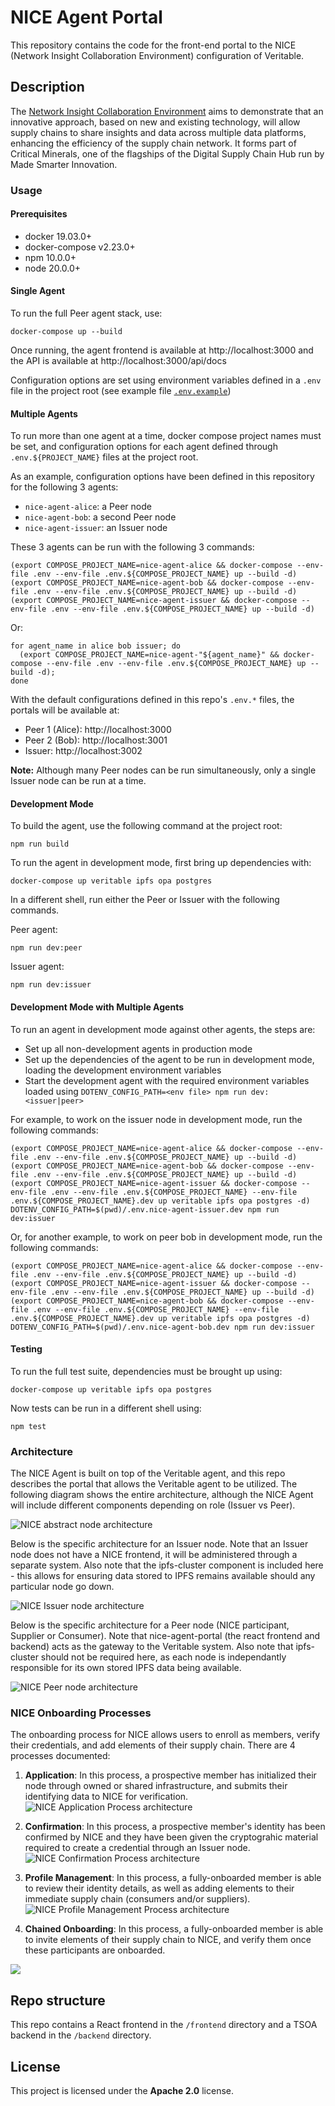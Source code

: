 # NICE Agent Portal

This repository contains the code for the front-end portal to the NICE (Network Insight Collaboration Environment) configuration of Veritable.

## Description

The [Network Insight Collaboration Environment](https://digitalsupplychainhub.uk/showcase/critical-minerals-flagship/) aims to demonstrate that an innovative approach, based on new and existing technology, will allow supply chains to share insights and data across multiple data platforms, enhancing the efficiency of the supply chain network. It forms part of Critical Minerals, one of the flagships of the Digital Supply Chain Hub run by Made Smarter Innovation.

### Usage

#### Prerequisites

- docker 19.03.0+
- docker-compose v2.23.0+
- npm 10.0.0+
- node 20.0.0+

#### Single Agent

To run the full Peer agent stack, use:
```
docker-compose up --build
```

Once running, the agent frontend is available at http://localhost:3000 and the API is available at http://localhost:3000/api/docs

Configuration options are set using environment variables defined in a `.env` file in the project root (see example file [`.env.example`](./.env.example))

#### Multiple Agents

To run more than one agent at a time, docker compose project names must be set, and configuration options for each agent defined through `.env.${PROJECT_NAME}` files at the project root.

As an example, configuration options have been defined in this repository for the following 3 agents:
- `nice-agent-alice`: a Peer node
- `nice-agent-bob`: a second Peer node
- `nice-agent-issuer`: an Issuer node

These 3 agents can be run with the following 3 commands:
```
(export COMPOSE_PROJECT_NAME=nice-agent-alice && docker-compose --env-file .env --env-file .env.${COMPOSE_PROJECT_NAME} up --build -d)
(export COMPOSE_PROJECT_NAME=nice-agent-bob && docker-compose --env-file .env --env-file .env.${COMPOSE_PROJECT_NAME} up --build -d)
(export COMPOSE_PROJECT_NAME=nice-agent-issuer && docker-compose --env-file .env --env-file .env.${COMPOSE_PROJECT_NAME} up --build -d)
```

Or:
```
for agent_name in alice bob issuer; do
  (export COMPOSE_PROJECT_NAME=nice-agent-"${agent_name}" && docker-compose --env-file .env --env-file .env.${COMPOSE_PROJECT_NAME} up --build -d);
done
```

With the default configurations defined in this repo's `.env.*` files, the portals will be available at:
- Peer 1 (Alice): http://localhost:3000
- Peer 2 (Bob): http://localhost:3001
- Issuer: http://localhost:3002

**Note:** Although many Peer nodes can be run simultaneously, only a single Issuer node can be run at a time.

#### Development Mode

To build the agent, use the following command at the project root:
```
npm run build
```

To run the agent in development mode, first bring up dependencies with:
```
docker-compose up veritable ipfs opa postgres
```

In a different shell, run either the Peer or Issuer with the following commands.

Peer agent:
```
npm run dev:peer
```

Issuer agent:
```
npm run dev:issuer
```

#### Development Mode with Multiple Agents

To run an agent in development mode against other agents, the steps are:
- Set up all non-development agents in production mode
- Set up the dependencies of the agent to be run in development mode, loading the development environment variables
- Start the development agent with the required environment variables loaded using `DOTENV_CONFIG_PATH=<env file> npm run dev:<issuer|peer>`

For example, to work on the issuer node in development mode, run the following commands:
```
(export COMPOSE_PROJECT_NAME=nice-agent-alice && docker-compose --env-file .env --env-file .env.${COMPOSE_PROJECT_NAME} up --build -d)
(export COMPOSE_PROJECT_NAME=nice-agent-bob && docker-compose --env-file .env --env-file .env.${COMPOSE_PROJECT_NAME} up --build -d)
(export COMPOSE_PROJECT_NAME=nice-agent-issuer && docker-compose --env-file .env --env-file .env.${COMPOSE_PROJECT_NAME} --env-file .env.${COMPOSE_PROJECT_NAME}.dev up veritable ipfs opa postgres -d)
DOTENV_CONFIG_PATH=$(pwd)/.env.nice-agent-issuer.dev npm run dev:issuer
```

Or, for another example, to work on peer bob in development mode, run the following commands:
```
(export COMPOSE_PROJECT_NAME=nice-agent-alice && docker-compose --env-file .env --env-file .env.${COMPOSE_PROJECT_NAME} up --build -d)
(export COMPOSE_PROJECT_NAME=nice-agent-issuer && docker-compose --env-file .env --env-file .env.${COMPOSE_PROJECT_NAME} up --build -d)
(export COMPOSE_PROJECT_NAME=nice-agent-bob && docker-compose --env-file .env --env-file .env.${COMPOSE_PROJECT_NAME} --env-file .env.${COMPOSE_PROJECT_NAME}.dev up veritable ipfs opa postgres -d)
DOTENV_CONFIG_PATH=$(pwd)/.env.nice-agent-bob.dev npm run dev:issuer
```

#### Testing

To run the full test suite, dependencies must be brought up using:
```
docker-compose up veritable ipfs opa postgres
```

Now tests can be run in a different shell using:
```
npm test
```

### Architecture

The NICE Agent is built on top of the Veritable agent, and this repo describes the portal that allows the Veritable agent to be utilized. The following diagram shows the entire architecture, although the NICE Agent will include different components depending on role (Issuer vs Peer).

![NICE abstract node architecture](./docs/images/nice-arch-node-abstract.png)

Below is the specific architecture for an Issuer node. Note that an Issuer node does not have a NICE frontend, it will be administered through a separate system. Also note that the ipfs-cluster component is included here - this allows for ensuring data stored to IPFS remains available should any particular node go down.

![NICE Issuer node architecture](./docs/images/nice-arch-node-issuer.png)

Below is the specific architecture for a Peer node (NICE participant, Supplier or Consumer). Note that nice-agent-portal (the react frontend and backend) acts as the gateway to the Veritable system. Also note that ipfs-cluster should not be required here, as each node is independantly responsible for its own stored IPFS data being available.

![NICE Peer node architecture](./docs/images/nice-arch-node-peer.png)

### NICE Onboarding Processes

The onboarding process for NICE allows users to enroll as members, verify their credentials, and add elements of their supply chain. There are 4 processes documented:

1. **Application**: In this process, a prospective member has initialized their node through owned or shared infrastructure, and submits their identifying data to NICE for verification.
   ![NICE Application Process architecture](./docs/images/application-process.png)

2. **Confirmation**: In this process, a prospective member's identity has been confirmed by NICE and they have been given the cryptograhic material required to create a credential through an Issuer node.
   ![NICE Confirmation Process architecture](./docs/images/confirmation-process.png)

3. **Profile Management**: In this process, a fully-onboarded member is able to review their identity details, as well as adding elements to their immediate supply chain (consumers and/or suppliers).
   ![NICE Profile Management Process architecture](./docs/images/profile-management-process.png)

4. **Chained Onboarding**: In this process, a fully-onboarded member is able to invite elements of their supply chain to NICE, and verify them once these participants are onboarded.

![](./docs/images/nice-onboarding-flow-chained.png)

## Repo structure

This repo contains a React frontend in the `/frontend` directory and a TSOA backend in the `/backend` directory.

## License

This project is licensed under the **Apache 2.0** license.
